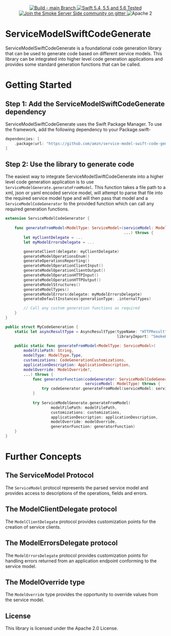 <p align="center">
<a href="https://github.com/amzn/service-model-swift-code-generate/actions">
<img src="https://github.com/amzn/service-model-swift-code-generate/actions/workflows/swift.yml/badge.svg?branch=main" alt="Build - main Branch">
</a>
<a href="http://swift.org">
<img src="https://img.shields.io/badge/swift-5.4|5.5|5.6-orange.svg?style=flat" alt="Swift 5.4, 5.5 and 5.6 Tested">
</a>
<a href="https://gitter.im/SmokeServerSide">
<img src="https://img.shields.io/badge/chat-on%20gitter-ee115e.svg?style=flat" alt="Join the Smoke Server Side community on gitter">
</a>
<img src="https://img.shields.io/badge/license-Apache2-blue.svg?style=flat" alt="Apache 2">
</p>

# ServiceModelSwiftCodeGenerate

ServiceModelSwiftCodeGenerate is a foundational code generation library that can be used
to generate code based on different service models. This library can be integrated into
higher level code generation applications and provides some standard generation functions that can
be called.

# Getting Started

## Step 1: Add the ServiceModelSwiftCodeGenerate dependency

ServiceModelSwiftCodeGenerate uses the Swift Package Manager. To use the framework, add the following dependency
to your Package.swift-

```swift
dependencies: [
    .package(url: "https://github.com/amzn/service-model-swift-code-generate.git", .upToNextMajor(from: "0.1.0"))
]
```

## Step 2: Use the library to generate code

The easiest way to integrate ServiceModelSwiftCodeGenerate into a higher level code generation application is to use
`ServiceModelGenerate.generateFromModel`. This function takes a file path to a xml, json or yaml encoded service model,
will attempt to parse that file into the required service model type and will then pass that model and a `ServiceModelCodeGenerator`
to the provided function which can call any required generation functions.

```swift
extension ServiceModelCodeGenerator {
    
    func generateFromModel<ModelType: ServiceModel>(serviceModel: ModelType,
                                                    ...) throws {
        let myClientDelegate = ...
        let myModelErrorsDelegate = ...

        generateClient(delegate: myClientDelegate)
        generateModelOperationsEnum()
        generateOperationsReporting()
        generateModelOperationClientInput()
        generateModelOperationClientOutput()
        generateModelOperationHTTPInput()
        generateModelOperationHTTPOutput()
        generateModelStructures()
        generateModelTypes()
        generateModelErrors(delegate: myModelErrorsDelegate)
        generateDefaultInstances(generationType: .internalTypes)

        // Call any custom generation functions as required
    }
}

public struct MyCodeGeneration {
    static let asyncResultType = AsyncResultType(typeName: "HTTPResult",
                                                 libraryImport: "SmokeHTTPClient")
    
    public static func generateFromModel<ModelType: ServiceModel>(
        modelFilePath: String,
        modelType: ModelType.Type,
        customizations: CodeGenerationCustomizations,
        applicationDescription: ApplicationDescription,
        modelOverride: ModelOverride?,
        ...) throws {
            func generatorFunction(codeGenerator: ServiceModelCodeGenerator,
                                   serviceModel: ModelType) throws {
                try codeGenerator.generateFromModel(serviceModel: serviceModel, ...)
            }
        
            try ServiceModelGenerate.generateFromModel(
                    modelFilePath: modelFilePath,
                    customizations: customizations,
                    applicationDescription: applicationDescription,
                    modelOverride: modelOverride,
                    generatorFunction: generatorFunction)
    }
}
```

# Further Concepts

## The ServiceModel Protocol

The `ServiceModel` protocol represents the parsed service model and provides access to descriptions of
the operations, fields and errors. 

## The ModelClientDelegate protocol

The `ModelClientDelegate` protocol provides customization points for the creation of service clients.

## The ModelErrorsDelegate protocol

The `ModelErrorsDelegate` protocol provides customization points for handling errors returned from an application endpoint conforming to the service model.

## The ModelOverride type

The `ModelOverride` type provides the opportunity to override values from the service model.

## License

This library is licensed under the Apache 2.0 License.
